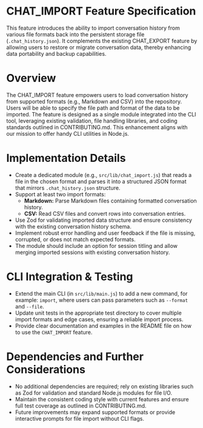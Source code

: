 # CHAT_IMPORT Feature Specification

This feature introduces the ability to import conversation history from various file formats back into the persistent storage file (`.chat_history.json`). It complements the existing CHAT_EXPORT feature by allowing users to restore or migrate conversation data, thereby enhancing data portability and backup capabilities.

# Overview

The CHAT_IMPORT feature empowers users to load conversation history from supported formats (e.g., Markdown and CSV) into the repository. Users will be able to specify the file path and format of the data to be imported. The feature is designed as a single module integrated into the CLI tool, leveraging existing validation, file handling libraries, and coding standards outlined in CONTRIBUTING.md. This enhancement aligns with our mission to offer handy CLI utilities in Node.js.

# Implementation Details

- Create a dedicated module (e.g., `src/lib/chat_import.js`) that reads a file in the chosen format and parses it into a structured JSON format that mirrors `.chat_history.json` structure.
- Support at least two import formats:
  - **Markdown:** Parse Markdown files containing formatted conversation history.
  - **CSV:** Read CSV files and convert rows into conversation entries.
- Use Zod for validating imported data structure and ensure consistency with the existing conversation history schema.
- Implement robust error handling and user feedback if the file is missing, corrupted, or does not match expected formats.
- The module should include an option for session titling and allow merging imported sessions with existing conversation history.

# CLI Integration & Testing

- Extend the main CLI (in `src/lib/main.js`) to add a new command, for example: `import`, where users can pass parameters such as `--format` and `--file`.
- Update unit tests in the appropriate test directory to cover multiple import formats and edge cases, ensuring a reliable import process.
- Provide clear documentation and examples in the README file on how to use the `CHAT_IMPORT` feature.

# Dependencies and Further Considerations

- No additional dependencies are required; rely on existing libraries such as Zod for validation and standard Node.js modules for file I/O.
- Maintain the consistent coding style with current features and ensure full test coverage as outlined in CONTRIBUTING.md.
- Future improvements may expand supported formats or provide interactive prompts for file import without CLI flags.
